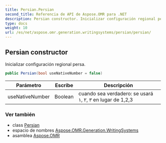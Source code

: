 ```yaml
---
title: Persian.Persian
second_title: Referencia de API de Aspose.OMR para .NET
description: Persian constructor. Inicializar configuración regional persa.
type: docs
weight: 10
url: /es/net/aspose.omr.generation.writingsystems/persian/persian/
---
```

## Persian constructor

Inicializar configuración regional persa.

```csharp
public Persian(bool useNativeNumber = false)
```

| Parámetro | Escribe | Descripción |
| --- | --- | --- |
| useNativeNumber | Boolean | cuando sea verdadero: se usará ١, ۲, ۳ en lugar de 1,2,3 |

### Ver también

* class [Persian](../)
* espacio de nombres [Aspose.OMR.Generation.WritingSystems](../../persian/)
* asamblea [Aspose.OMR](../../../)



